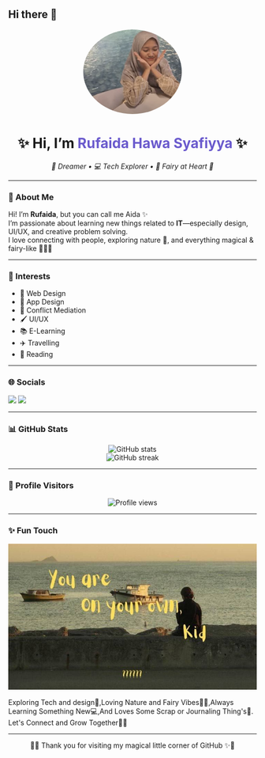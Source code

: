 ## Hi there 👋

<!--
**rufaidahawa30-hue/rufaidahawa30-hue** is a ✨ _special_ ✨ repository because its `README.md` (this file) appears on your GitHub profile.

Here are some ideas to get you started:

- 🔭 I’m currently working on ...
- 🌱 I’m currently learning ...
- 👯 I’m looking to collaborate on ...
- 🤔 I’m looking for help with ...
- 💬 Ask me about ...
- 📫 How to reach me: ...
- 😄 Pronouns: ...
- ⚡ Fun fact: ...
-->
<!-- Profile README for GitHub -->

<p align="center">
  <img src="Rufai.png" alt="Profile Picture" width="200" style="border-radius:50%">
</p>

<h1 align="center">✨ Hi, I’m <span style="color:#6A5ACD;">Rufaida Hawa Syafiyya</span> ✨</h1>

<p align="center">
  <em>🌿 Dreamer • 💻 Tech Explorer • 🧚 Fairy at Heart 🌸</em>
</p>

---

### 🌸 About Me  
Hi! I’m **Rufaida**, but you can call me Aida ✨  
I’m passionate about learning new things related to **IT**—especially design, UI/UX, and creative problem solving.  
I love connecting with people, exploring nature 🍃, and everything magical & fairy-like 🧚‍♀️🌙  

---

### 🌟 Interests
- 🎨 Web Design  
- 📱 App Design  
- 🤝 Conflict Mediation  
- 🖌️ UI/UX  
- 📚 E-Learning  
- ✈️ Travelling  
- 📖 Reading  

---

### 🌐 Socials
<p align="left">
  <a href="https://www.tiktok.com/@aldcrinae"><img src="https://img.shields.io/badge/TikTok-000000?style=for-the-badge&logo=tiktok&logoColor=white"/></a>
  <a href="https://instagram.com/rufaidahws"><img src="https://img.shields.io/badge/Instagram-E4405F?style=for-the-badge&logo=instagram&logoColor=white"/></a>
</p>

---

### 📊 GitHub Stats
<p align="center">
  <img src="https://github-readme-stats.vercel.app/api?username=rufaidahawa30-hue&show_icons=true&theme=tokyonight&hide_border=true" alt="GitHub stats"/><br>
  <img src="https://github-readme-streak-stats.herokuapp.com/?user=rufaidahawa30-hue&theme=tokyonight&hide_border=true" alt="GitHub streak"/>
</p>

---

### 👀 Profile Visitors
<p align="center">
  <img src="https://komarev.com/ghpvc/?username=rufaidahawa30-hue&label=Profile%20views&color=6A5ACD&style=for-the-badge" alt="Profile views"/>
</p>

---

### ✨ Fun Touch
<p align="center">
  <img src="pin.jpg"font=Fira+Code&size=22&pause=1000&color=6A5ACD&center=true&vCenter=true&width=600&lines=Exploring+Tech+and+Design+🌸;Loving+Nature+and+Fairy+Vibes+🧚‍♀️;Always+Learning+Something+New+💻;and+some+scrap+or+journaling+thing's;Let's+Connect+and+Grow+Together">
</p>
Exploring Tech and design🌸,Loving Nature and Fairy Vibes🧚‍♀️,Always Learning Something New💻,And Loves Some Scrap or Journaling Thing's🌸.
Let's Connect and Grow Together🧚‍♀️

---

<p align="center">🌙✨ Thank you for visiting my magical little corner of GitHub ✨🌙</p>
